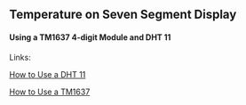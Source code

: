 ## Temperature on Seven Segment Display


#### Using a TM1637 4-digit Module and DHT 11

Links:

[How to Use a DHT 11](https://www.teachmemicro.com/how-dht22-sensor-works/) 

[How to Use a TM1637](https://www.teachmemicro.com/how-to-use-tm1637-seven-segment-display/)

